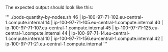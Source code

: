 The expected output should look like this:

'''
./pods-quantity-by-nodes.sh
      46 | ip-100-97-71-102.eu-central-1.compute.internal
      14 | ip-100-97-71-105.eu-central-1.compute.internal
      40 | ip-100-97-71-107.eu-central-1.compute.internal
      45 | ip-100-97-71-125.eu-central-1.compute.internal
      44 | ip-100-97-71-14.eu-central-1.compute.internal
      10 | ip-100-97-71-156.eu-central-1.compute.internal
      42 | ip-100-97-71-21.eu-central-1.compute.internal
'''
